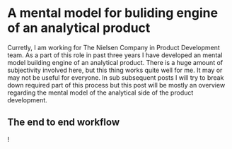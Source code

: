 # A mental model for buliding engine of an analytical product

Curretly, I am working for The Nielsen Company in Product Development team. As a part of this role in past three years I have developed an mental model building engine of an analytical product. There is a huge amount of subjectivity involved here, but this thing works quite well for me. It may or may not be useful for everyone. In sub subsequent posts I will try to break down required part of this process but this post will be mostly an overview regarding the mental model of the analytical side of the product development. 

## The end to end workflow

!
<!--stackedit_data:
eyJoaXN0b3J5IjpbLTg0MTI2NzMsLTIwOTEwOTA2MDQsLTIwOD
g3NDY2MTJdfQ==
-->